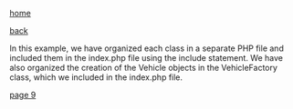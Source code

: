 [home](./page01.md)

[back](./page07.md)

In this example, we have organized each class in a separate PHP file and included them in the index.php file using the include statement. We have also organized the creation of the Vehicle objects in the VehicleFactory class, which we included in the index.php file.

[page 9](./page09.md)
